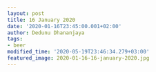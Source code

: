 ```yaml
---
layout: post
title: 16 January 2020
date: '2020-01-16T23:45:00.001+02:00'
author: Dedunu Dhananjaya
tags:
- beer
modified_time: '2020-05-19T23:46:34.279+03:00'
featured_image: 2020-01-16-16-january-2020.jpg
---
```


